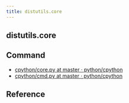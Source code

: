 ```yaml
---
title: distutils.core
---
```


## distutils.core

## Command
* [cpython/core\.py at master · python/cpython](https://github.com/python/cpython/blob/master/Lib/distutils/core.py)
* [cpython/cmd\.py at master · python/cpython](https://github.com/python/cpython/blob/master/Lib/distutils/cmd.py#L12)


## Reference
